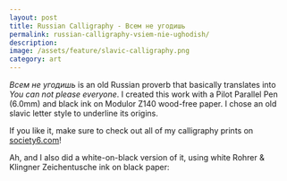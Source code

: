 ```yaml
---
layout: post
title: Russian Calligraphy - Всем не угодишь
permalink: russian-calligraphy-vsiem-nie-ughodish/
description:
image: /assets/feature/slavic-calligraphy.png
category: art
---
```


_Всем не угодишь_ is an old Russian proverb that basically translates into _You can not please everyone_. I created this work with a Pilot Parallel Pen (6.0mm) and black ink on Modulor Z140 wood-free paper. I chose an old slavic letter style to underline its origins.

<amp-youtube data-videoid="sJVVWsVQU-A" layout="responsive" width="480" height="270"></amp-youtube>

If you like it, make sure to check out all of my calligraphy prints on [society6.com](https://society6.com/redrabbit_calligraphy)!

Ah, and I also did a white-on-black version of it, using white Rohrer & Klingner Zeichentusche ink on black paper:

<amp-youtube data-videoid="f_6bHvxLn5c" layout="responsive" width="480" height="270"></amp-youtube>
